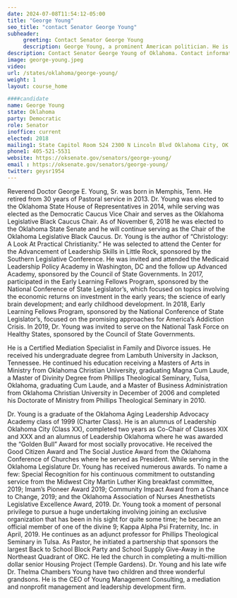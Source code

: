 ```yaml
---
date: 2024-07-08T11:54:12-05:00
title: "George Young"
seo_title: "contact Senator George Young"
subheader:
     greeting: Contact Senator George Young
     description: George Young, a prominent American politician. He is a member of the Democratic Party and has represented the 48th district in the Oklahoma Senate since 2018.
description: Contact Senator George Young of Oklahoma. Contact information for George Young includes email address, phone number, and mailing address.
image: george-young.jpeg
video:
url: /states/oklahoma/george-young/
weight: 1
layout: course_home

####candidate
name: George Young
state: Oklahoma
party: Democratic
role: Senator
inoffice: current
elected: 2018
mailing1: State Capitol Room 524 2300 N Lincoln Blvd Oklahoma City, OK 73105
phone1: 405-521-5531
website: https://oksenate.gov/senators/george-young/
email : https://oksenate.gov/senators/george-young/
twitter: geysr1954
---
```

Reverend Doctor George E. Young, Sr. was born in Memphis, Tenn. He retired from 30 years of Pastoral service in 2013. Dr. Young was elected to the Oklahoma State House of Representatives in 2014, while serving was elected as the Democratic Caucus Vice Chair and serves as the Oklahoma Legislative Black Caucus Chair. As of November 6, 2018 he was elected to the Oklahoma State Senate and he will continue serving as the Chair of the Oklahoma Legislative Black Caucus. Dr. Young is the author of “Christology: A Look At Practical Christianity.” He was selected to attend the Center for the Advancement of Leadership Skills in Little Rock, sponsored by the Southern Legislative Conference. He was invited and attended the Medicaid Leadership Policy Academy in Washington, DC and the follow up Advanced Academy, sponsored by the Council of State Governments. In 2017, participated in the Early Learning Fellows Program, sponsored by the National Conference of State Legislator’s, which focused on topics involving the economic returns on investment in the early years; the science of early brain development; and early childhood development. In 2018, Early Learning Fellows Program, sponsored by the National Conference of State Legislator’s, focused on the promising approaches for America’s Addiction Crisis. In 2019, Dr. Young was invited to serve on the National Task Force on Healthy States, sponsored by the Council of State Governments.

He is a Certified Mediation Specialist in Family and Divorce issues. He received his undergraduate degree from Lambuth University in Jackson, Tennessee. He continued his education receiving a Masters of Arts in Ministry from Oklahoma Christian University, graduating Magna Cum Laude, a Master of Divinity Degree from Phillips Theological Seminary, Tulsa, Oklahoma, graduating Cum Laude, and a Master of Business Administration from Oklahoma Christian University in December of 2006 and completed his Doctorate of Ministry from Phillips Theological Seminary in 2010.

Dr. Young is a graduate of the Oklahoma Aging Leadership Advocacy Academy class of 1999 (Charter Class). He is an alumnus of Leadership Oklahoma City (Class XX), completed two years as Co-Chair of Classes XIX and XXX and an alumnus of Leadership Oklahoma where he was awarded the “Golden Bull” Award for most socially provocative. He received the Good Citizen Award and The Social Justice Award from the Oklahoma Conference of Churches where he served as President. While serving in the Oklahoma Legislature Dr. Young has received numerous awards. To name a few: Special Recognition for his continuous commitment to outstanding service from the Midwest City Martin Luther King breakfast committee, 2019; Imam’s Pioneer Award 2019; Community Impact Award from a Chance to Change, 2019; and the Oklahoma Association of Nurses Anesthetists Legislative Excellence Award, 2019. Dr. Young took a moment of personal privilege to pursue a huge undertaking involving joining an exclusive organization that has been in his sight for quite some time; he became an official member of one of the divine 9; Kappa Alpha Psi Fraternity, Inc. in April, 2019. He continues as an adjunct professor for Phillips Theological Seminary in Tulsa. As Pastor, he initiated a partnership that sponsors the largest Back to School Block Party and School Supply Give-Away in the Northeast Quadrant of OKC. He led the church in completing a multi-million dollar senior Housing Project (Temple Gardens). Dr. Young and his late wife Dr. Thelma Chambers Young have two children and three wonderful grandsons. He is the CEO of Young Management Consulting, a mediation and nonprofit management and leadership development firm.
